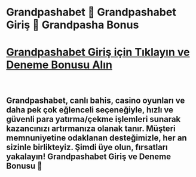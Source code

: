 # Grandpashabet 🎰 Grandpashabet Giriş 🔑 Grandpasha Bonus


# [Grandpashabet Giriş için Tıklayın ve Deneme Bonusu Alın ](http://winzhub.org/)

<br>

## Grandpashabet, canlı bahis, casino oyunları ve daha pek çok eğlenceli seçeneğiyle, hızlı ve güvenli para yatırma/çekme işlemleri sunarak kazancınızı artırmanıza olanak tanır. Müşteri memnuniyetine odaklanan desteğimizle, her an sizinle birlikteyiz. Şimdi üye olun, fırsatları yakalayın! Grandpashabet Giriş ve Deneme Bonusu 🎉
